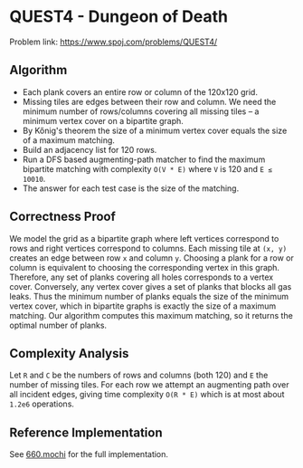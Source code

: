 # QUEST4 - Dungeon of Death

Problem link: https://www.spoj.com/problems/QUEST4/

## Algorithm

- Each plank covers an entire row or column of the 120x120 grid.
- Missing tiles are edges between their row and column.  We need the minimum
  number of rows/columns covering all missing tiles – a minimum vertex cover on a
  bipartite graph.
- By Kőnig's theorem the size of a minimum vertex cover equals the size of a
  maximum matching.
- Build an adjacency list for 120 rows.
- Run a DFS based augmenting-path matcher to find the maximum bipartite
  matching with complexity `O(V * E)` where `V` is 120 and `E ≤ 10010`.
- The answer for each test case is the size of the matching.

## Correctness Proof

We model the grid as a bipartite graph where left vertices correspond to rows
and right vertices correspond to columns.  Each missing tile at `(x, y)` creates
an edge between row `x` and column `y`.  Choosing a plank for a row or column is
equivalent to choosing the corresponding vertex in this graph.  Therefore, any
set of planks covering all holes corresponds to a vertex cover.  Conversely, any
vertex cover gives a set of planks that blocks all gas leaks.  Thus the minimum
number of planks equals the size of the minimum vertex cover, which in bipartite
graphs is exactly the size of a maximum matching.  Our algorithm computes this
maximum matching, so it returns the optimal number of planks.

## Complexity Analysis

Let `R` and `C` be the numbers of rows and columns (both 120) and `E` the number
of missing tiles.  For each row we attempt an augmenting path over all incident
edges, giving time complexity `O(R * E)` which is at most about `1.2e6`
operations.

## Reference Implementation

See [660.mochi](660.mochi) for the full implementation.

